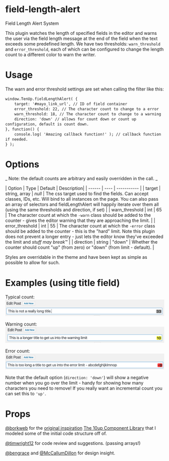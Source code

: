 field-length-alert
=====================

Field Length Alert System

This plugin watches the length of specified fields in the editor and warns the
user via the field length message at the end of the field when the text exceeds
some predefined length. We have two thresholds: `warn_threshold` and `error_threshold`,
each of which can be configured to change the length count to a different color
to warn the writer.

Usage
=============
The warn and error threshold settings are set when calling the
filter like this:
```
window.TenUp.fieldLengthAlert( {
	target: '#mayo_link_url', // ID of field container
	error_threshold: 22, // The character count to change to a error
	warn_threshold: 18, // The character count to change to a warning
	direction: 'down' // allows for count down or count up configuration, default is count down.
}, function() {
	console.log( 'Amazing callback function!' ); // callback function if needed.
} );
```

Options
=============

_ Note: the default counts are arbitrary and easily overridden in the call. _

| Option | Type | Default | Description|
| ------ | ---- | ----------- |
| target | string, array | _null_ | The css target used to find the fields. Can accept classes, IDs, etc. Will bind to all instances on the page. You can also pass an array of selectors and fieldLengthAlert will happily iterate over them all (using the same thresholds and direction, if set) |
| warn_threshold | int | 65 | The character count at which the `-warn` class should be added to the counter - gives the editor warning that they are approaching the limit. |
| error_threshold | int | 55 | The character count at which the `-error` class should be added to the counter - this is the "hard" limit. Note this plugin does not prevent a longer entry - just lets the editor know they've exceeded the limit and _stuff may break_&trade; |
| direction | string | "down" | Whether the counter should count "up" (from zero) or "down" (from limit - default). |

Styles are overridable in the theme and have been kept as simple as possible to allow for such.

Examples (using title field)
=============
Typical count:
![typical count](assets/img/normal.png)

Warning count:
![warning count](assets/img/warn.png)

Error count:
![error count](assets/img/error.png)

Note that the default option (`direction: 'down'`) will show a negative number when you go over the limit - handy for showing how many characters you need to remove! If you really want an incremental count you can set this to `'up'`.

Props
=============
[@borkweb](https://github.com/borkweb) for the [original inspiration](https://github.com/borkweb/go-title-length-alert)
[The 10up Component Library](https://github.com/10up/wp-component-library) that I modeled some of the initial code structure off of.

[@timwright12](https://github.com/timwright12) for code review and suggestions. (passing arrays!)

[@bengrace](https://github.com/bengrace) and [@McCallumDillon](https://github.com/McCallumDillon) for design insight.
